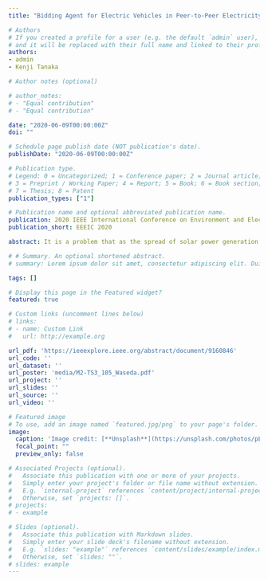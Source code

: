 ```yaml
---
title: "Bidding Agent for Electric Vehicles in Peer-to-Peer Electricity Trading Market considering uncertainty"

# Authors
# If you created a profile for a user (e.g. the default `admin` user), write the username (folder name) here 
# and it will be replaced with their full name and linked to their profile.
authors:
- admin
- Kenji Tanaka

# Author notes (optional)

# author_notes:
# - "Equal contribution"
# - "Equal contribution"

date: "2020-06-09T00:00:00Z"
doi: ""

# Schedule page publish date (NOT publication's date).
publishDate: "2020-06-09T00:00:00Z"

# Publication type.
# Legend: 0 = Uncategorized; 1 = Conference paper; 2 = Journal article;
# 3 = Preprint / Working Paper; 4 = Report; 5 = Book; 6 = Book section;
# 7 = Thesis; 8 = Patent
publication_types: ["1"]

# Publication name and optional abbreviated publication name.
publication: 2020 IEEE International Conference on Environment and Electrical Engineering and 2020 IEEE Industrial and Commercial Power Systems Europe
publication_short: EEEIC 2020

abstract: It is a problem that as the spread of solar power generation expands, the net power demand sharply fluctuates between day and night. The P2P (Peer to Peer) Electricity Market is expected to be a solution when accumulator-users play an important role. In such background, widespread EVs are expected to participate in the P2P market and utilize the battery storage. However, in previous research, only simulation and effect verification under an ideal condition were conducted and no EV bidding agent which works in the real situation was proposed. Therefore, in this paper, a whole system of a robust automatic bidding agent of EV which works in the real situation is proposed, and case studies based on the actual EV driving data were conducted. The results show that even EVs are running irregularly, proposed EV bidding agent was able to realize benefits for EV-users and leveling effect of the power demand through the day.

# # Summary. An optional shortened abstract.
# summary: Lorem ipsum dolor sit amet, consectetur adipiscing elit. Duis posuere tellus ac convallis placerat. Proin tincidunt magna sed ex sollicitudin condimentum.

tags: []

# Display this page in the Featured widget?
featured: true

# Custom links (uncomment lines below)
# links:
# - name: Custom Link
#   url: http://example.org

url_pdf: 'https://ieeexplore.ieee.org/abstract/document/9160846'
url_code: ''
url_dataset: ''
url_poster: 'media/M2-TS3_105_Waseda.pdf'
url_project: ''
url_slides: ''
url_source: ''
url_video: ''

# Featured image
# To use, add an image named `featured.jpg/png` to your page's folder. 
image:
  caption: 'Image credit: [**Unsplash**](https://unsplash.com/photos/pLCdAaMFLTE)'
  focal_point: ""
  preview_only: false

# Associated Projects (optional).
#   Associate this publication with one or more of your projects.
#   Simply enter your project's folder or file name without extension.
#   E.g. `internal-project` references `content/project/internal-project/index.md`.
#   Otherwise, set `projects: []`.
# projects:
# - example

# Slides (optional).
#   Associate this publication with Markdown slides.
#   Simply enter your slide deck's filename without extension.
#   E.g. `slides: "example"` references `content/slides/example/index.md`.
#   Otherwise, set `slides: ""`.
# slides: example
---
```

<!-- 
{{% callout note %}}
Click the *Cite* button above to demo the feature to enable visitors to import publication metadata into their reference management software.
{{% /callout %}}

{{% callout note %}}
Create your slides in Markdown - click the *Slides* button to check out the example.
{{% /callout %}}

Supplementary notes can be added here, including [code, math, and images](https://wowchemy.com/docs/writing-markdown-latex/). -->
